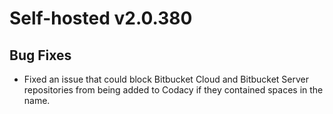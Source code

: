 # Self-hosted v2.0.380

## Bug Fixes

-   Fixed an issue that could block Bitbucket Cloud and Bitbucket Server repositories from being added to Codacy if they contained spaces in the name.
